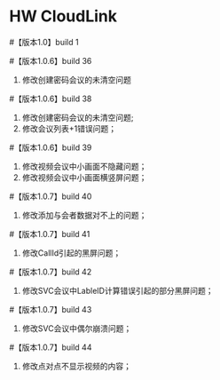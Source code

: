 # HW CloudLink
 

#【版本1.0】build 1


#【版本1.0.6】build 36
1. 修改创建密码会议的未清空问题

#【版本1.0.6】build 38
1. 修改创建密码会议的未清空问题;
2. 修改会议列表+1错误问题；

#【版本1.0.6】build 39
1. 修改视频会议中小画面不隐藏问题；
2. 修改视频会议中小画面横竖屏问题；

#【版本1.0.7】build 40
1. 修改添加与会者数据对不上的问题；

#【版本1.0.7】build 41
1. 修改CallId引起的黑屏问题；

#【版本1.0.7】build 42
1. 修改SVC会议中LableID计算错误引起的部分黑屏问题；

#【版本1.0.7】build 43
1. 修改SVC会议中偶尔崩溃问题；

#【版本1.0.7】build 44
1. 修改点对点不显示视频的内容；

